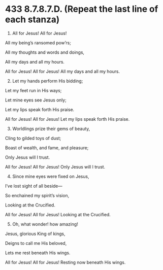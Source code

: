 # 433 8.7.8.7.D. (Repeat the last line of each stanza)

1.  All for Jesus! All for Jesus!

All my being’s ransomed pow’rs;

All my thoughts and words and doings,

All my days and all my hours.

All for Jesus! All for Jesus! All my days and all my hours.

2.  Let my hands perform His bidding;

Let my feet run in His ways;

Let mine eyes see Jesus only;

Let my lips speak forth His praise.

All for Jesus! All for Jesus! Let my lips speak forth His praise.

3.  Worldlings prize their gems of beauty,

Cling to gilded toys of dust;

Boast of wealth, and fame, and pleasure;

Only Jesus will I trust.

All for Jesus! All for Jesus! Only Jesus will I trust.

4.  Since mine eyes were fixed on Jesus,

I’ve lost sight of all beside—

So enchained my spirit’s vision,

Looking at the Crucified.

All for Jesus! All for Jesus! Looking at the Crucified.

5.  Oh, what wonder! how amazing!

Jesus, glorious King of kings,

Deigns to call me His beloved,

Lets me rest beneath His wings.

All for Jesus! All for Jesus! Resting now beneath His wings.

